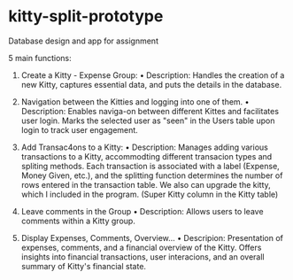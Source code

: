 # kitty-split-prototype
Database design and app for assignment

5 main functions:
1. Create a Kitty - Expense Group:
  • Description: Handles the creation of a new Kitty, captures essential data, and puts the details in the database.

2. Navigation between the Kitties and logging into one of them.
  • Description: Enables naviga-on between different Kittes and facilitates user login. Marks the selected user as "seen" in the Users table upon login to track user engagement.
  
3. Add Transac4ons to a Kitty:
  • Description: Manages adding various transactions to a Kitty, accommodting different transacion types and spliting methods. Each transaction is associated with a label (Expense, Money Given, etc.), and the splitting function determines the number of rows entered in the transaction table. We also can upgrade the kitty, which I included in the program. (Super Kitty column in the Kitty table)
   
4. Leave comments in the Group
  • Description: Allows users to leave comments within a Kitty group.

5. Display Expenses, Comments, Overview...
  • Descripion: Presentation of expenses, comments, and a financial overview of the Kitty. Offers insights into financial transactions, user interacions, and an overall summary of Kitty's financial state.
    